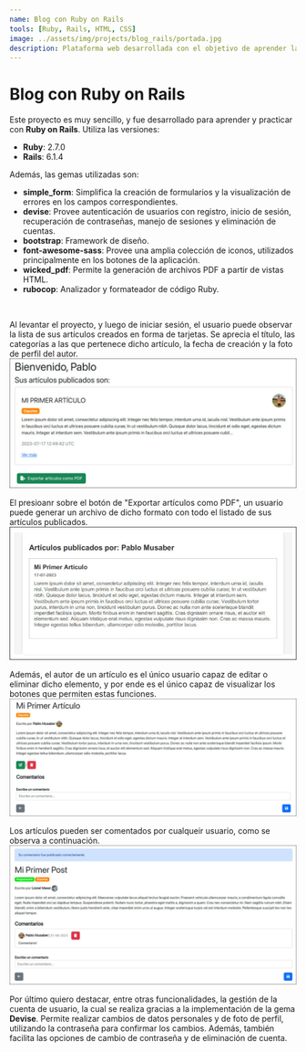 ```yaml
---
name: Blog con Ruby on Rails
tools: [Ruby, Rails, HTML, CSS]
image: ../assets/img/projects/blog_rails/portada.jpg
description: Plataforma web desarrollada con el objetivo de aprender la tecnología. Permite a usuarios registrarse, comentar y publicar artículos.
---
```


# Blog con Ruby on Rails<a href="https://github.com/PabloMusaber/blog-rails" style="color: #6c757d" onMouseOver="this.style.color='#333333'" onMouseOut="this.style.color='#6c757d'" target="githubWindow"><i class="fab fa-github"></i></a>

Este proyecto es muy sencillo, y fue desarrollado para aprender y practicar con **Ruby on Rails**. Utiliza las versiones:

- **Ruby**: 2.7.0
- **Rails**: 6.1.4

Además, las gemas utilizadas son:

- **simple_form**: Simplifica la creación de formularios y la visualización de errores en los campos correspondientes.
- **devise**: Provee autenticación de usuarios con registro, inicio de sesión, recuperación de contraseñas, manejo de sesiones y eliminación de cuentas.
- **bootstrap**: Framework de diseño.
- **font-awesome-sass**: Provee una amplia colección de iconos, utilizados principalmente en los botones de la aplicación.
- **wicked_pdf**: Permite la generación de archivos PDF a partir de vistas HTML.
- **rubocop**: Analizador y formateador de código Ruby.

<br>

Al levantar el proyecto, y luego de iniciar sesión, el usuario puede observar la lista de sus artículos creados en forma de tarjetas. Se aprecia el título, las categorías a las que pertenece dicho artículo, la fecha de creación y la foto de perfil del autor.
![blog-rails](../assets/img/projects/blog_rails/blog1.jpg)
<br>

El presioanr sobre el botón de "Exportar artículos como PDF", un usuario puede generar un archivo de dicho formato con todo el listado de sus artículos publicados.
![blog-rails](../assets/img/projects/blog_rails/blog2.jpg)
<br>

Además, el autor de un artículo es el único usuario capaz de editar o eliminar dicho elemento, y por ende es el único capaz de visualizar los botones que permiten estas funciones.
![blog-rails](../assets/img/projects/blog_rails/blog3.jpg)
<br>

Los artículos pueden ser comentados por cualqueir usuario, como se observa a continuación.
![blog-rails](../assets/img/projects/blog_rails/blog4.jpg)
<br>

Por último quiero destacar, entre otras funcionalidades, la gestión de la cuenta de usuario, la cual se realiza gracias a la implementación de la gema **Devise**. Permite realizar cambios de datos personales y de foto de perfil, utilizando la contraseña para confirmar los cambios. Además, también facilita las opciones de cambio de contraseña y de eliminación de cuenta.

<script src='https://cdn.jsdelivr.net/gh/eddymens/markdown-external-link-script@v2.0.0/main.min.js'></script>
